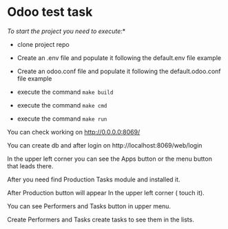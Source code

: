 # Odoo test task

*To start the project you need to execute:**

* clone project repo
* Create an .env file and populate it following the default.env file example
* Create an odoo.conf file and populate it following the default.odoo.conf file example

* execute the command `make build`
* execute the command `make cmd`
* execute the command `make run`


You can check working on http://0.0.0.0:8069/

You can create db and after login on http://localhost:8069/web/login

In the upper left corner you can see the Apps button or the menu button that leads there.

After you need find Production Tasks module and installed it.

After Production button will appear In the upper left corner ( touch it).

You can see Performers and Tasks button in upper menu.

Create Performers and Tasks create tasks to see them in the lists.
